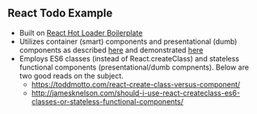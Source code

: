 ## React Todo Example
- Built on [React Hot Loader Boilerplate](https://github.com/gaearon/react-hot-boilerplate)
- Utilizes container (smart) components and presentational (dumb) components as described [here](https://medium.com/@dan_abramov/smart-and-dumb-components-7ca2f9a7c7d0#.7z5duddvp) and demonstrated [here](https://gist.github.com/chantastic/fc9e3853464dffdb1e3c)
- Employs ES6 classes (instead of React.createClass) and stateless functional components (presentational/dumb compnents). Below are two good reads on the subject.
  - https://toddmotto.com/react-create-class-versus-component/
  - http://jamesknelson.com/should-i-use-react-createclass-es6-classes-or-stateless-functional-components/
